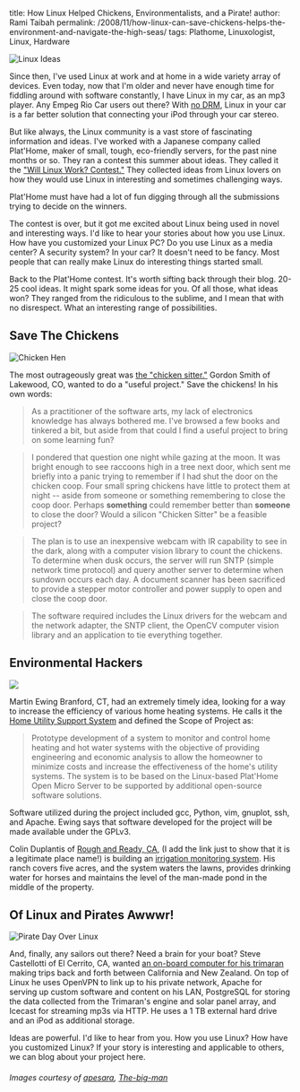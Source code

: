 title: How Linux Helped Chickens, Environmentalists, and a Pirate!
author: Rami Taibah 
permalink: /2008/11/how-linux-can-save-chickens-helps-the-environment-and-navigate-the-high-seas/
tags: Plathome, Linuxologist, Linux, Hardware

![Linux Ideas]({filename}/images/linux-ideas.jpg)

Since then, I've used Linux at work and at home in a wide variety array of devices. Even today, now that I'm older and never have enough time for fiddling around with software constantly, I have Linux in my car, as an mp3 player. Any Empeg Rio Car users out there? With [no DRM]({filename}/blog/2008-10-01-why-its-time-to-kick-drm-to-the-curb.markdown), Linux in your car is a far better solution that connecting your iPod through your car stereo.

But like always, the Linux community is a vast store of fascinating information and ideas. I've worked with a Japanese company called Plat'Home, maker of small, tough, eco-friendly servers, for the past nine months or so. They ran a contest this summer about ideas. They called it the ["Will Linux Work? Contest."](http://www.plathomeus.blogspot.com/) They collected ideas from Linux lovers on how they would use Linux in interesting and sometimes challenging ways.

Plat'Home must have had a lot of fun digging through all the submissions trying to decide on the winners.

The contest is over, but it got me excited about Linux being used in novel and interesting ways. I'd like to hear your stories about how you use Linux. How have you customized your Linux PC? Do you use Linux as a media center? A security system? In your car? It doesn't need to be fancy. Most people that can really make Linux do interesting things started small.

Back to the Plat'Home contest. It's worth sifting back through their blog. 20-25 cool ideas. It might spark some ideas for you. Of all those, what ideas won? They ranged from the ridiculous to the sublime, and I mean that with no disrespect. What an interesting range of possibilities.

## Save The Chickens

![Chicken Hen]({filename}/images/chicken-hen.jpg)

The most outrageously great was [the "chicken sitter."](http://plathomeus.blogspot.com/2008/10/final-results-chicken-sitter.html) Gordon Smith of Lakewood, CO, wanted to do a "useful project." Save the chickens! In his own words:

> As a practitioner of the software arts, my lack of electronics knowledge has always bothered me. I've browsed a few books and tinkered a bit, but aside from that could I find a useful project to bring on some learning fun?
 
> I pondered that question one night while gazing at the moon. It was bright enough to see raccoons high in a tree next door, which sent me briefly into a panic trying to remember if I had shut the door on the chicken coop. Four small spring chickens have little to protect them at night -- aside from someone or something remembering to close the coop door. Perhaps **something** could remember better than **someone** to close the door? Would a silicon "Chicken Sitter" be a feasible project?
 
> The plan is to use an inexpensive webcam with IR capability to see in the dark, along with a computer vision library to count the chickens. To determine when dusk occurs, the server will run SNTP (simple network time protocol) and query another server to determine when sundown occurs each day. A document scanner has been sacrificed to provide a stepper motor controller and power supply to open and close the coop door.
 
> The software required includes the Linux drivers for the webcam and the network adapter, the SNTP client, the OpenCV computer vision library and an application to tie everything together.
 

## Environmental Hackers

![]({filename}/images/environmental-hackers.jpg)

Martin Ewing Branford, CT, had an extremely timely idea, looking for a way to increase the efficiency of various home heating systems. He calls it the [Home Utility Support System](http://plathomeus.blogspot.com/2008/10/final-results-home-utility-support.html) and defined the Scope of Project as:

> Prototype development of a system to monitor and control home heating and hot water systems with the objective of providing engineering and economic analysis to allow the homeowner to minimize costs and increase the effectiveness of the home's utility systems. The system is to be based on the Linux-based Plat'Home Open Micro Server to be supported by additional open-source software solutions.

Software utilized during the project included gcc, Python, vim, gnuplot, ssh, and Apache. Ewing says that software developed for the project will be made available under the GPLv3\.

Colin Duplantis of [Rough and Ready, CA](http://maps.google.com/maps?f=q&hl=en&geocode=&q=Rough+and+Ready,+CA+95975&sll=37.0625,-95.677068&sspn=31.839416,59.589844&ie=UTF8&ll=39.234181,-121.134996&spn=0.030382,0.058193&z=14), (I add the link just to show that it is a legitimate place name!) is building an [irrigation monitoring system](http://plathomeus.blogspot.com/2008/10/final-results-irrigation-monitoring.html). His ranch covers five acres, and the system waters the lawns, provides drinking water for horses and maintains the level of the man-made pond in the middle of the property.

## Of Linux and Pirates Awwwr!

![Pirate Day Over Linux]({filename}/images/pirate-day-over-linux.jpg)

And, finally, any sailors out there? Need a brain for your boat? Steve Castellotti of El Cerrito, CA, wanted [an on-board computer for his trimaran](http://plathomeus.blogspot.com/2008/10/final-results-gps-monitoring-system.html) making trips back and forth between California and New Zealand. On top of Linux he uses OpenVPN to link up to his private network, Apache for serving up custom software and content on his LAN, PostgreSQL for storing the data collected from the Trimaran's engine and solar panel array, and Icecast for streaming mp3s via HTTP. He uses a 1 TB external hard drive and an iPod as additional storage.

Ideas are powerful. I'd like to hear from you. How you use Linux? How have you customized Linux? If your story is interesting and applicable to others, we can blog about your project here.

###### Images courtesy of  [apesara](http://flickr.com/photos/apesara/2499666202/), [The-big-man](http://flickr.com/photos/sonor/440734966/)
